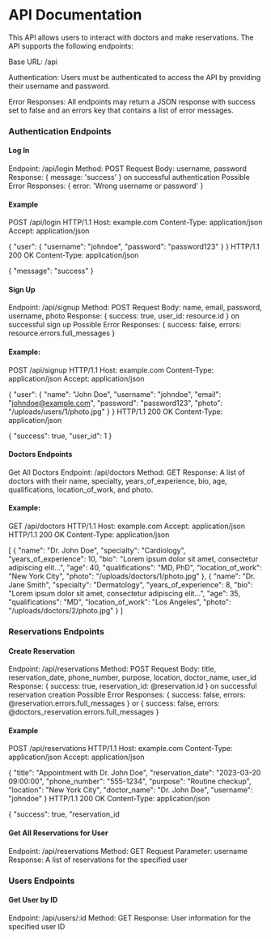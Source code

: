 # API Documentation
This API allows users to interact with doctors and make reservations. The API supports the following endpoints:

Base URL: /api

Authentication: Users must be authenticated to access the API by providing their username and password.

Error Responses: All endpoints may return a JSON response with success set to false and an errors key that contains a list of error messages.

### Authentication Endpoints
#### Log In
Endpoint: /api/login
Method: POST
Request Body: username, password
Response: { message: 'success' } on successful authentication
Possible Error Responses: { error: 'Wrong username or password' }
#### Example
POST /api/login HTTP/1.1
Host: example.com
Content-Type: application/json
Accept: application/json

{
  "user": {
    "username": "johndoe",
    "password": "password123"
  }
}
HTTP/1.1 200 OK
Content-Type: application/json

{
  "message": "success"
}


#### Sign Up
Endpoint: /api/signup
Method: POST
Request Body: name, email, password, username, photo
Response: { success: true, user_id: resource.id } on successful sign up
Possible Error Responses: { success: false, errors: resource.errors.full_messages }
#### Example: 
POST /api/signup HTTP/1.1
Host: example.com
Content-Type: application/json
Accept: application/json

{
  "user": {
    "name": "John Doe",
    "username": "johndoe",
    "email": "johndoe@example.com",
    "password": "password123",
    "photo": "/uploads/users/1/photo.jpg"
  }
}
HTTP/1.1 200 OK
Content-Type: application/json

{
  "success": true,
  "user_id": 1
}



#### Doctors Endpoints
Get All Doctors
Endpoint: /api/doctors
Method: GET
Response: A list of doctors with their name, specialty, years_of_experience, bio, age, qualifications, location_of_work, and photo.
#### Example: 
GET /api/doctors HTTP/1.1
Host: example.com
Accept: application/json
HTTP/1.1 200 OK
Content-Type: application/json

[
  {
    "name": "Dr. John Doe",
    "specialty": "Cardiology",
    "years_of_experience": 10,
    "bio": "Lorem ipsum dolor sit amet, consectetur adipiscing elit...",
    "age": 40,
    "qualifications": "MD, PhD",
    "location_of_work": "New York City",
    "photo": "/uploads/doctors/1/photo.jpg"
  },
  {
    "name": "Dr. Jane Smith",
    "specialty": "Dermatology",
    "years_of_experience": 8,
    "bio": "Lorem ipsum dolor sit amet, consectetur adipiscing elit...",
    "age": 35,
    "qualifications": "MD",
    "location_of_work": "Los Angeles",
    "photo": "/uploads/doctors/2/photo.jpg"
  }
]



### Reservations Endpoints
#### Create Reservation
Endpoint: /api/reservations
Method: POST
Request Body: title, reservation_date, phone_number, purpose, location, doctor_name, user_id
Response: { success: true, reservation_id: @reservation.id } on successful reservation creation
Possible Error Responses: { success: false, errors: @reservation.errors.full_messages } or { success: false, errors: @doctors_reservation.errors.full_messages }
#### Example
POST /api/reservations HTTP/1.1
Host: example.com
Content-Type: application/json
Accept: application/json

{
  "title": "Appointment with Dr. John Doe",
  "reservation_date": "2023-03-20 09:00:00",
  "phone_number": "555-1234",
  "purpose": "Routine checkup",
  "location": "New York City",
  "doctor_name": "Dr. John Doe",
  "username": "johndoe"
}
HTTP/1.1 200 OK
Content-Type: application/json

{
  "success": true,
  "reservation_id


#### Get All Reservations for User
Endpoint: /api/reservations
Method: GET
Request Parameter: username
Response: A list of reservations for the specified user

### Users Endpoints
#### Get User by ID
Endpoint: /api/users/:id
Method: GET
Response: User information for the specified user ID
